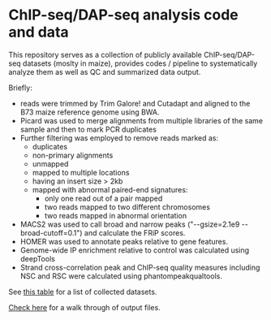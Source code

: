 # ChIP-seq/DAP-seq analysis code and data

This repository serves as a collection of publicly available ChIP-seq/DAP-seq datasets (moslty in maize), provides codes / pipeline to systematically analyze them as well as QC and summarized data output.

Briefly:
- reads were trimmed by Trim Galore! and Cutadapt and aligned to the B73 maize reference genome using BWA.
- Picard was used to merge alignments from multiple libraries of the same sample and then to mark PCR duplicates
- Further filtering was employed to remove reads marked as:
  - duplicates
  - non-primary alignments
  - unmapped
  - mapped to multiple locations
  - having an insert size > 2kb
  - mapped with abnormal paired-end signatures:
    - only one read out of a pair mapped
    - two reads mapped to two different chromosomes
    - two reads mapped in abnormal orientation
- MACS2 was used to call broad and narrow peaks ("--gsize=2.1e9 --broad-cutoff=0.1") and calculate the FRiP scores.
- HOMER was used to annotate peaks relative to gene features.
- Genome-wide IP enrichment relative to control was calculated using deepTools
- Strand cross-correlation peak and ChIP-seq quality measures including NSC and RSC were calculated using phantompeakqualtools.

See [this table](/data/01.cfg.tsv) for a list of collected datasets.

[Check here](output.md) for a walk through of output files.